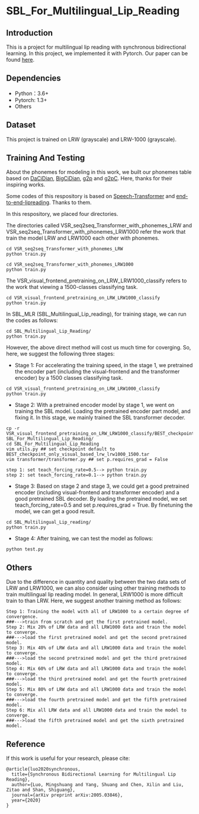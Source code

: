 # SBL_For_Multilingual_Lip_Reading
Introduction
----
This is a project for multilingual lip reading with synchronous bidirectional learning. 
In this project, we implemented it with Pytorch. Our paper can be found [here](https://arxiv.org/abs/2005.03846).

Dependencies
----
* Python：3.6+
* Pytorch: 1.3+
* Others

Dataset
----
This project is trained on LRW (grayscale) and LRW-1000 (grayscale).

Training And Testing
----
About the phonemes for modeling in this work, we built our phonemes table based on [DaCiDian](https://github.com/aishell-foundation/DaCiDian), 
[BigCiDian](https://github.com/speechio/BigCiDian), [g2p](https://github.com/Kyubyong/g2p) and [
g2pC](https://github.com/Kyubyong/g2pC). Here, thanks for their inspiring works. 

Some codes of this respository is based on [Speech-Transformer](https://github.com/kaituoxu/Speech-Transformer) and [end-to-end-lipreading](https://github.com/mpc001/end-to-end-lipreading). 
Thanks to them.

In this respository, we placed four directories. 

The directories called VSR_seq2seq_Transformer_with_phonemes_LRW and VSR_seq2seq_Transformer_with_phonemes_LRW1000 
refer the work that train the model LRW and LRW1000 each other with phonemes. 
```
cd VSR_seq2seq_Transformer_with_phonemes_LRW
python train.py
```
```
cd VSR_seq2seq_Transformer_with_phonemes_LRW1000
python train.py
```
The VSR_visual_frontend_pretraining_on_LRW_LRW1000_classify refers to the work that viewing a 1500-classes classifying task. 
```
cd VSR_visual_frontend_pretraining_on_LRW_LRW1000_classify
python train.py
```
In SBL_MLR (SBL_Multilingual_Lip_reading), for training stage, we can run the codes as follows:
```
cd SBL_Multilingual_Lip_Reading/
python train.py
```
However, the above direct method will cost us much time for coverging. 
So, here, we suggest the following three stages:
* Stage 1: For accelerating the training speed, in the stage 1, we pretrained the encoder part 
(including the visual-frontend and the transformer encoder) by a 1500 classes classifying task.
```
cd VSR_visual_frontend_pretraining_on_LRW_LRW1000_classify
python train.py
```
* Stage 2: With a pretrained encoder model by stage 1, we went on training the SBL model. 
Loading the pretrained encoder part model, and fixing it. In this stage, we mainly trained the 
SBL transformer decoder. 
```
cp -r VSR_visual_frontend_pretraining_on_LRW_LRW1000_classify/BEST_checkpoint_only_visual_based_lrw_lrw1000_1500.tar SBL_For_Multilingual_Lip_Reading/
cd SBL_For_Multilingual_Lip_Reading
vim utils.py ## set checkpoint default to BEST_checkpoint_only_visual_based_lrw_lrw1000_1500.tar
vim transformer/transformer.py ## set p.requires_grad = False

step 1: set teach_forcing_rate=0.5--> python train.py
step 2: set teach_forcing_rate=0.1--> python train.py
```
* Stage 3: Based on stage 2 and stage 3, we could get a good pretrained encoder (including visual-frontend
 and transformer encoder) and a good pretrained SBL decoder. By loading the pretrained model, we set teach_forcing_rate=0.5
 and set p.requires_grad = True. By finetuning the model, we can get a good result.
```
cd SBL_Multilingual_Lip_reading/
python train.py
```
* Stage 4: After training, we can test the model as follows:
```
python test.py
```
Others
----
Due to the difference in quantity and quality between the two data sets of LRW and LRW1000, we can also consider
using other training methods to train multilingual lip reading model. In general, LRW1000 is more difficult train to than 
LRW. Here, we suggest another training method as follows: 
```
Step 1: Training the model with all of LRW1000 to a certain degree of convergence.
###--->train from scratch and get the first pretrained model.
Step 2: Mix 20% of LRW data and all LRW1000 data and train the model to converge.
###--->load the first pretrained model and get the second pretrained model.
Step 3: Mix 40% of LRW data and all LRW1000 data and train the model to converge.
###--->load the second pretrained model and get the third pretrained model.
Step 4: Mix 60% of LRW data and all LRW1000 data and train the model to converge.
###--->load the third pretrained model and get the fourth pretrained model.
Step 5: Mix 80% of LRW data and all LRW1000 data and train the model to converge.
###--->load the fourth pretrained model and get the fifth pretrained model.
Step 6: Mix all LRW data and all LRW1000 data and train the model to converge.
###--->load the fifth pretrained model and get the sixth pretrained model.
```

Reference
----
If this work is useful for your research, please cite:
```
@article{luo2020synchronous,
  title={Synchronous Bidirectional Learning for Multilingual Lip Reading},
  author={Luo, Mingshuang and Yang, Shuang and Chen, Xilin and Liu, Zitao and Shan, Shiguang},
  journal={arXiv preprint arXiv:2005.03846},
  year={2020}
}
```
